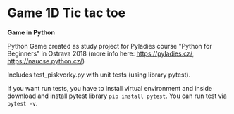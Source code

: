 ﻿# Game 1D Tic tac toe

**Game in Python**

Python Game created as study project for Pyladies course "Python for Beginners" in Ostrava 2018 (more info here: <https://pyladies.cz/>, <https://naucse.python.cz/>)

Includes test_piskvorky.py with unit tests (using library pytest).

If you want run tests, you have to install virtual environment and inside download and install pytest library `pip install pytest`. You can run test via `pytest -v`.
